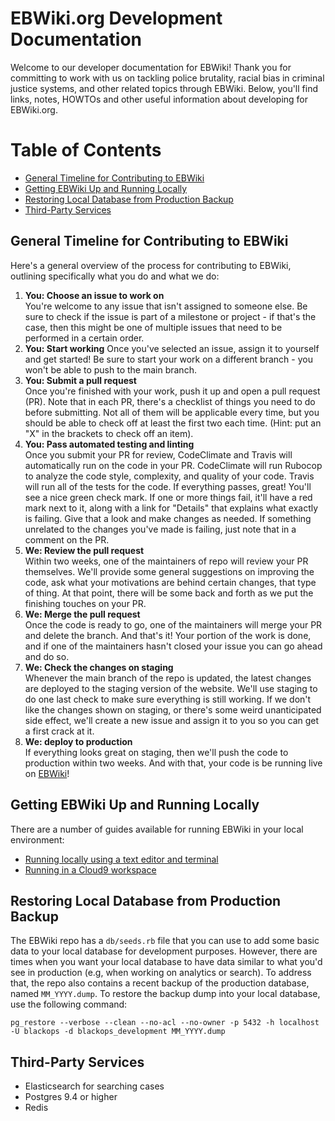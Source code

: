 # EBWiki.org Development Documentation

Welcome to our developer documentation for EBWiki!  Thank you for committing to work with us on tackling police brutality, racial bias in criminal justice systems, and other related topics through EBWiki. Below, you'll find links, notes, HOWTOs and other useful information about developing for EBWiki.org. 

# Table of Contents
* [General Timeline for Contributing to EBWiki](#general-timeline-for-contributing-to-ebwiki)
* [Getting EBWiki Up and Running Locally](#getting-ebwiki-up-and-running-locally)
* [Restoring Local Database from Production Backup](#restoring-local-database-from-production-backup)
* [Third-Party Services](#third-party-services)

## General Timeline for Contributing to EBWiki

Here's a general overview of the process for contributing to EBWiki, outlining specifically what you do and what we do:

1. **You: Choose an issue to work on**  
You're welcome to any issue that isn't assigned to someone else.  Be sure to check if the issue is part of a milestone or project - if that's the case, then this might be one of multiple issues that need to be performed in a certain order.  
2. **You: Start working**
Once you've selected an issue, assign it to yourself and get started!  Be sure to start your work on a different branch - you won't be able to push to the main branch.
3. **You: Submit a pull request**  
Once you're finished with your work, push it up and open a pull request (PR).  Note that in each PR, there's a checklist of things you need to do before submitting.  Not all of them will be applicable every time, but you should be able to check off at least the first two each time. (Hint: put an "X" in the brackets to check off an item).
4. **You: Pass automated testing and linting**  
Once you submit your PR for review, CodeClimate and Travis will automatically run on the code in your PR.  CodeClimate will run Rubocop to analyze the code style, complexity, and quality of your code.  Travis will run all of the tests for the code.  If everything passes, great!  You'll see a nice green check mark.  If one or more things fail, it'll have a red mark next to it, along with a link for "Details" that explains what exactly is failing.  Give that a look and make changes as needed.  If something unrelated to the changes you've made is failing, just note that in a comment on the PR.
5.  **We: Review the pull request**  
Within two weeks, one of the maintainers of repo will review your PR themselves.  We'll provide some general suggestions on improving the code, ask what your motivations are behind certain changes, that type of thing.  At that point, there will be some back and forth as we put the finishing touches on your PR.
6.  **We: Merge the pull request**  
Once the code is ready to go, one of the maintainers will merge your PR and delete the branch.  And that's it!  Your portion of the work is done, and if one of the maintainers hasn't closed your issue you can go ahead and do so.  
7. **We: Check the changes on staging**  
Whenever the main branch of the repo is updated, the latest changes are deployed to the staging version of the website.  We'll use staging to do one last check to make sure everything is still working.  If we don't like the changes shown on staging, or there's some weird unanticipated side effect, we'll create a new issue and assign it to you so you can get a first crack at it.
8. **We: deploy to production**  
If everything looks great on staging, then we'll push the code to production within two weeks.  And with that, your code is be running live on [EBWiki](ebwiki.org)!

## Getting EBWiki Up and Running Locally

There are a number of guides available for running EBWiki in your local environment:
* [Running locally using a text editor and terminal](SETUP_LOCALLY.md)
* [Running in a Cloud9 workspace](https://github.com/EBWiki/EBWiki/wiki/Running-EB-Wiki-development-environment-on-Cloud9-(WIP))

## Restoring Local Database from Production Backup

The EBWiki repo has a `db/seeds.rb` file that you can use to add some basic data to your local database for development purposes.  However, there are times when you want your local database to have data similar to what you'd see in production (e.g, when working on analytics or search).  To address that, the repo also contains a recent backup of the production database, named `MM_YYYY.dump`.  To restore the backup dump into your local database, use the following command:

```
pg_restore --verbose --clean --no-acl --no-owner -p 5432 -h localhost -U blackops -d blackops_development MM_YYYY.dump
```

## Third-Party Services
* Elasticsearch for searching cases
* Postgres 9.4 or higher
* Redis 

